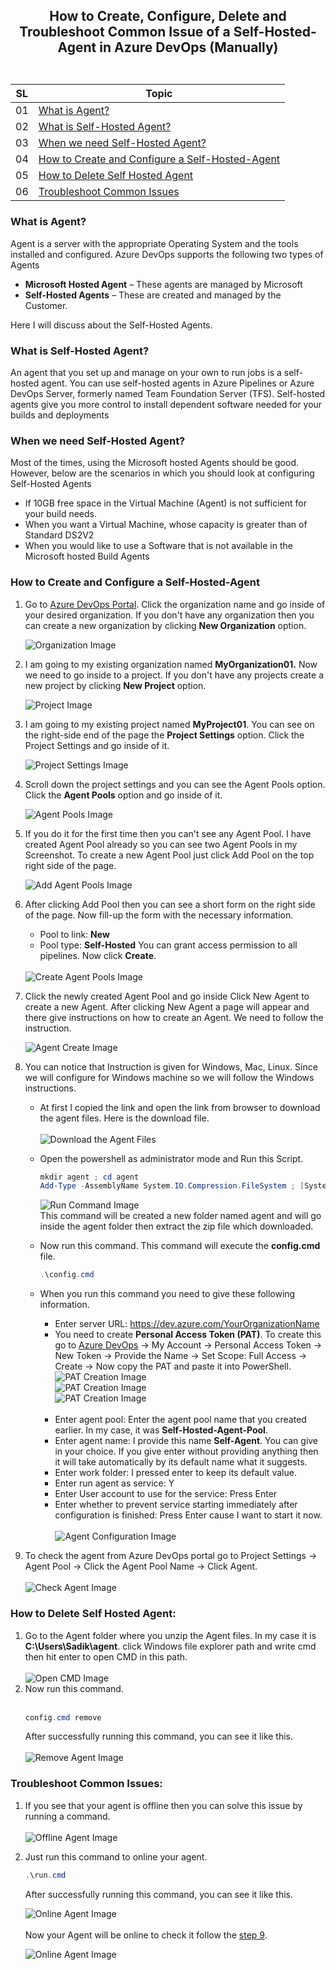 ## <p align=center>How to Create, Configure, Delete and Troubleshoot Common Issue of a Self-Hosted-Agent in Azure DevOps (Manually) <br> <br> </p>
| **SL** | **Topic** |
| --- | --- |
| 01 | [What is Agent?](#01) |
| 02 | [What is Self-Hosted Agent?](#02) |
| 03 | [When we need Self-Hosted Agent?](#03) |
| 04 | [How to Create and Configure a Self-Hosted-Agent](#04) |
| 05 | [How to Delete Self Hosted Agent](#05) |
| 06 | [Troubleshoot Common Issues](#06) |

### <a name="01">What is Agent?</a>
Agent is a server with the appropriate Operating System and the tools installed and configured.
Azure DevOps supports the following two types of Agents
 - **Microsoft Hosted Agent** – These agents are managed by Microsoft
 - **Self-Hosted Agents** – These are created and managed by the Customer.

Here I will discuss about the Self-Hosted Agents.

### <a name="02">What is Self-Hosted Agent?</a>
An agent that you set up and manage on your own to run jobs is a self-hosted agent. You can use self-hosted agents in Azure Pipelines or Azure DevOps Server, formerly named Team Foundation Server (TFS). Self-hosted agents give you more control to install dependent software needed for your builds and deployments

### <a name="03">When we need Self-Hosted Agent?</p>
Most of the times, using the Microsoft hosted Agents should be good. However, below are the scenarios in which you should look at configuring Self-Hosted Agents
- If 10GB free space in the Virtual Machine (Agent) is not sufficient for your build needs.
- When you want a Virtual Machine, whose capacity is greater than of Standard DS2V2
- When you would like to use a Software that is not available in the Microsoft hosted Build Agents

### <a name="04">How to Create and Configure a Self-Hosted-Agent</a>
1. Go to [Azure DevOps Portal](https://dev.azure.com/). Click the organization name and go inside of your desired organization. 
If you don't have any organization then you can create a new organization by clicking **New Organization** option.

   <img src= "https://github.com/Shadikul-Islam/Microsoft-Based-Work/blob/master/Azure%20DevOps-Create%20and%20Configure%20Self%20Hosted%20Agent/Images/Image-1.png" alt="Organization Image">

2. I am going to my existing organization named **MyOrganization01.** Now we need to go inside to a project. If you don't have any projects create a new project by clicking **New Project** option.

   <img src= "https://github.com/Shadikul-Islam/Microsoft-Based-Work/blob/master/Azure%20DevOps-Create%20and%20Configure%20Self%20Hosted%20Agent/Images/Image-2.png" alt="Project Image">
   
3. I am going to my existing project named **MyProject01**. You can see on the right-side end of the page the **Project Settings** option. Click the Project Settings and go inside of it.

   <img src= "https://github.com/Shadikul-Islam/Microsoft-Based-Work/blob/master/Azure%20DevOps-Create%20and%20Configure%20Self%20Hosted%20Agent/Images/Image-3.png" alt="Project Settings Image">
   
4. Scroll down the project settings and you can see the Agent Pools option. Click the **Agent Pools** option and go inside of it.

   <img src= "https://github.com/Shadikul-Islam/Microsoft-Based-Work/blob/master/Azure%20DevOps-Create%20and%20Configure%20Self%20Hosted%20Agent/Images/Image-4.png" alt="Agent Pools Image">

5. If you do it for the first time then you can't see any Agent Pool. I have created Agent Pool already so you can see two Agent Pools in my Screenshot. To create a new Agent Pool just click Add Pool on the top right side of the page.
   
   <img src= "https://github.com/Shadikul-Islam/Microsoft-Based-Work/blob/master/Azure%20DevOps-Create%20and%20Configure%20Self%20Hosted%20Agent/Images/Image-5.png" alt="Add Agent Pools Image">

6. After clicking Add Pool then you can see a short form on the right side of the page. Now fill-up the form with the necessary information.
   - Pool to link: **New**
   - Pool type: **Self-Hosted**
   You can grant access permission to all pipelines. Now click **Create**. <br> <br>
   
   <img src= "https://github.com/Shadikul-Islam/Microsoft-Based-Work/blob/master/Azure%20DevOps-Create%20and%20Configure%20Self%20Hosted%20Agent/Images/Image-6.png" alt="Create Agent Pools Image">
   
7. Click the newly created Agent Pool and go inside Click New Agent to create a new Agent. After clicking New Agent a page will appear and there give instructions on how to create an Agent. We need to follow the instruction.

   <img src= "https://github.com/Shadikul-Islam/Microsoft-Based-Work/blob/master/Azure%20DevOps-Create%20and%20Configure%20Self%20Hosted%20Agent/Images/Image-7.png" alt="Agent Create Image">
   
8. You can notice that Instruction is given for Windows, Mac, Linux. Since we will configure for Windows machine so we will follow the Windows instructions.
   - At first I copied the link and open the link from browser to download the agent files. Here is the download file. <br> <br>
     <img src= "https://github.com/Shadikul-Islam/Microsoft-Based-Work/blob/master/Azure%20DevOps-Create%20and%20Configure%20Self%20Hosted%20Agent/Images/Image-8.png" alt="Download the Agent Files"> <br>
   - Open the powershell as administrator mode and Run this Script. <br>
     ```PowerShell
     mkdir agent ; cd agent
     Add-Type -AssemblyName System.IO.Compression.FileSystem ; [System.IO.Compression.ZipFile]::ExtractToDirectory("$HOME\Downloads\vsts-agent-win-x64-2.196.2.zip", "$PWD")
     ```
     
     <img src= "https://github.com/Shadikul-Islam/Microsoft-Based-Work/blob/master/Azure%20DevOps-Create%20and%20Configure%20Self%20Hosted%20Agent/Images/Image-9.png" alt="Run Command Image">
     <br>This command will be created a new folder named agent and will go inside the agent folder then extract the zip file which downloaded.
   - Now run this command. This command will execute the **config.cmd** file.
     ```PowerShell
     .\config.cmd
     ```
   - When you run this command you need to give these following information.
     - Enter server URL: https://dev.azure.com/YourOrganizationName
     - You need to create **Personal Access Token (PAT)**. To create this go to [Azure DevOps](https://dev.azure.com/) → My Account → Personal Access Token → New Token → Provide the Name → Set Scope: Full Access → Create → Now copy the PAT and paste it into PowerShell. <br>
       <img src= "https://github.com/Shadikul-Islam/Microsoft-Based-Work/blob/master/Azure%20DevOps-Create%20and%20Configure%20Self%20Hosted%20Agent/Images/Image-10.png" alt="PAT Creation Image"> <br>
       <img src= "https://github.com/Shadikul-Islam/Microsoft-Based-Work/blob/master/Azure%20DevOps-Create%20and%20Configure%20Self%20Hosted%20Agent/Images/Image-11.png" alt="PAT Creation Image"> <br>
       <img src= "https://github.com/Shadikul-Islam/Microsoft-Based-Work/blob/master/Azure%20DevOps-Create%20and%20Configure%20Self%20Hosted%20Agent/Images/Image-12.png" alt="PAT Creation Image"> <br> <br>
     - Enter agent pool: Enter the agent pool name that you created earlier. In my case, it was **Self-Hosted-Agent-Pool**.
     - Enter agent name: I provide this name **Self-Agent**. You can give in your choice. If you give enter without providing anything then it will take automatically by its default name what it suggests.
     - Enter work folder: I pressed enter to keep its default value.
     - Enter run agent as service: Y
     - Enter User account to use for the service: Press Enter
     - Enter whether to prevent service starting immediately after configuration is finished: Press Enter cause I want to start it now. <br> <br>
       <img src= "https://github.com/Shadikul-Islam/Microsoft-Based-Work/blob/master/Azure%20DevOps-Create%20and%20Configure%20Self%20Hosted%20Agent/Images/Image-13.png" alt="Agent Configuration Image"> <br>
9. <a name="9">To check the agent from Azure DevOps portal go to Project Settings → Agent Pool → Click the Agent Pool Name → Click Agent. <br> <br>
   <img src= "https://github.com/Shadikul-Islam/Microsoft-Based-Work/blob/master/Azure%20DevOps-Create%20and%20Configure%20Self%20Hosted%20Agent/Images/Image-14.png" alt="Check Agent Image"> </a>
 
### <a name="05">How to Delete Self Hosted Agent:</a>

1. Go to the Agent folder where you unzip the Agent files. In my case it is **C:\Users\Sadik\agent**. click Windows file explorer path and write cmd then hit enter to open CMD in this path. <br> <br>
   <img src= "https://github.com/Shadikul-Islam/Microsoft-Based-Work/blob/master/Azure%20DevOps-Create%20and%20Configure%20Self%20Hosted%20Agent/Images/Image-15.png" alt="Open CMD Image">
2. Now run this command. <br> <br>
   ```PowerShell
   config.cmd remove
   ```
   After successfully running this command, you can see it like this. <br> <br>
   <img src= "https://github.com/Shadikul-Islam/Microsoft-Based-Work/blob/master/Azure%20DevOps-Create%20and%20Configure%20Self%20Hosted%20Agent/Images/Image-16.png" alt="Remove Agent Image">
   
### <a name="06">Troubleshoot Common Issues:</a>
1. If you see that your agent is offline then you can solve this issue by running a command. <br> <br>
   <img src= "https://github.com/Shadikul-Islam/Microsoft-Based-Work/blob/master/Azure%20DevOps-Create%20and%20Configure%20Self%20Hosted%20Agent/Images/Image-17.png" alt="Offline Agent Image">
2. Just run this command to online your agent.
   ```PowerShell
   .\run.cmd
   ```
   After successfully running this command, you can see it like this. <br> 
   
   <img src= "https://github.com/Shadikul-Islam/Microsoft-Based-Work/blob/master/Azure%20DevOps-Create%20and%20Configure%20Self%20Hosted%20Agent/Images/Image-18.png" alt="Online Agent Image"> <br> <br>
   Now your Agent will be online to check it follow the [step 9](#9). <br>
   
   <img src= "https://github.com/Shadikul-Islam/Microsoft-Based-Work/blob/master/Azure%20DevOps-Create%20and%20Configure%20Self%20Hosted%20Agent/Images/Image-14.png" alt="Online Agent Image">
